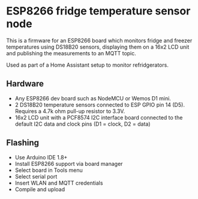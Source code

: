 # ESP8266 fridge temperature sensor node

This is a firmware for an ESP8266 board which monitors fridge and freezer
temperatures using DS18B20 sensors, displaying them on a 16x2 LCD unit and
publishing the measurements to an MQTT topic.

Used as part of a Home Assistant setup to monitor refridgerators.

## Hardware

- Any ESP8266 dev board such as NodeMCU or Wemos D1 mini.
- 2 DS18B20 temperature sensors connected to ESP GPIO pin 14 (D5). Requires
  a 4.7k ohm pull-up resistor to 3.3V.
- 16x2 LCD unit with a PCF8574 I2C interface board connected to the default I2C data
  and clock pins (D1 = clock, D2 = data)

## Flashing

- Use Arduino IDE 1.8+
- Install ESP8266 support via board manager
- Select board in Tools menu
- Select serial port
- Insert WLAN and MQTT credentials
- Compile and upload

